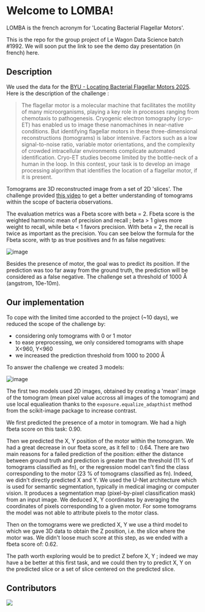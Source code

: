 # Welcome to LOMBA!

LOMBA is the french acronym for 'Locating Bacterial Flagellar Motors'. 

This is the repo for the group project of Le Wagon Data Science batch #1992. We will soon put the link to see the demo day presentation (in french) here.

## Description
We used the data for the [BYU - Locating Bacterial Flagellar Motors 2025](https://www.kaggle.com/competitions/byu-locating-bacterial-flagellar-motors-2025). Here is the description of the challenge :

> The flagellar motor is a molecular machine that facilitates the motility of many microorganisms, playing a key role in processes ranging from chemotaxis to pathogenesis. Cryogenic electron tomography (cryo-ET) has enabled us to image these nanomachines in near-native conditions. But identifying flagellar motors in these three-dimensional reconstructions (tomograms) is labor intensive. Factors such as a low signal-to-noise ratio, variable motor orientations, and the complexity of crowded intracellular environments complicate automated identification. Cryo-ET studies become limited by the bottle-neck of a human in the loop. In this contest, your task is to develop an image processing algorithm that identifies the location of a flagellar motor, if it is present.

Tomograms are 3D reconstructed image from a set of 2D 'slices'. The challenge provided [this video](https://www.cellstructureatlas.org/6-2-flagellar-motor.html) to get a better understanding of tomograms within the scope of bacteria observations.

The evaluation metrics was a Fbeta score with beta = 2. Fbeta score is the weighted harmonic mean of precision and recall ; beta > 1 gives more weight to recall, while beta < 1 favors precision.
With beta = 2, the recall is twice as important as the precision. You can see below the formula for the Fbeta score, with tp as true positives and fn as false negatives:

![image](https://github.com/user-attachments/assets/7777e62c-e097-4e75-b59c-9945d09779f9)

Besides the presence of motor, the goal was to predict its position. If the prediction was too far away from the ground truth, the prediction will be considered as a false negative. The challenge set a threshold of 1000 Å (angstrom, 10e-10m).

## Our implementation
To cope with the limited time accorded to the project (~10 days), we reduced the scope of the challenge by:
  - considering only tomograms with 0 or 1 motor
  - to ease preprocessing, we only considered tomograms with shape X<960, Y<960 
  - we increased the prediction threshold from 1000 to 2000 Å

To answer the challenge we created 3 models:

![image](https://github.com/user-attachments/assets/da42082d-e96a-4359-b0c6-94d553cebf12)


The first two models used 2D images, obtained by creating a 'mean' image of the tomogram (mean pixel value accross all images of the tomogram) and use local equalieation thanks to the `exposure.equalize_adapthist` method from the scikit-image package to increase contrast.

We first predicted the presence of a motor in tomogram. We had a high fbeta score on this task: 0.90.

Then we predicted the X, Y position of the motor within the tomogram. We had a great decrease in our fbeta score, as it fell to : 0.64. There are two main reasons for a failed prediction of the position: either the distance between ground truth and prediction is greater than the threshold (11 % of tomograms classified as fn), or the regression model can't find the class corresponding to the motor (23 % of tomograms classified as fn). Indeed, we didn't directly predicted X and Y. We used the U-Net architecture which is used for semantic segmentation, typically in medical imaging or computer vision. It produces a segmentation map (pixel-by-pixel classification mask) from an input image. We deduced X, Y coordinates by averaging the coordinates of pixels corresponding to a given motor. For some tomograms the model was not able to attribute pixels to the motor class.

Then on the tomograms were we predicted X, Y we use a third model to which we gave 3D data to obtain the Z position, i.e. the slice where the motor was. We didn't loose much score at this step, as we ended with a fbeta score of: 0.62.

The path worth exploring would be to predict Z before X, Y ; indeed we may have a be better at this first task, and we could then try to predict X, Y on the predicted slice or a set of slice centered on the predicted slice.



## Contributors
<a href="https://github.com/mc-will/BYU_Locating-Bacterial_Flagellar_Motors_2025/graphs/contributors">
  <img src="https://contrib.rocks/image?repo=mc-will/BYU_Locating-Bacterial_Flagellar_Motors_2025" />
</a>
